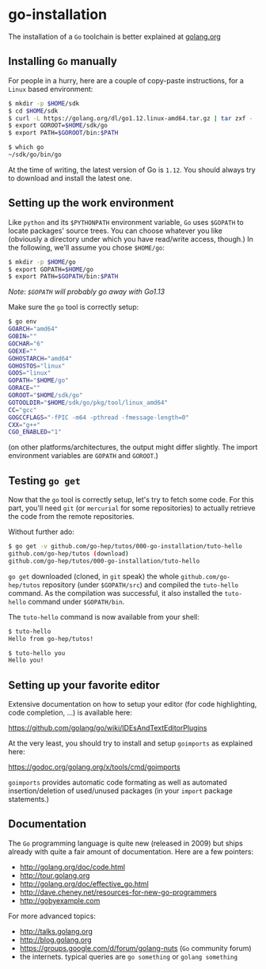 go-installation
===============

The installation of a `Go` toolchain is better explained at [golang.org](https://golang.org/doc/install)

## Installing `Go` manually

For people in a hurry, here are a couple of copy-paste instructions,
for a `Linux` based environment:

```sh
$ mkdir -p $HOME/sdk
$ cd $HOME/sdk
$ curl -L https://golang.org/dl/go1.12.linux-amd64.tar.gz | tar zxf -
$ export GOROOT=$HOME/sdk/go
$ export PATH=$GOROOT/bin:$PATH

$ which go
~/sdk/go/bin/go
```

At the time of writing, the latest version of Go is `1.12`.
You should always try to download and install the latest one.

## Setting up the work environment

Like `python` and its `$PYTHONPATH` environment variable, `Go` uses
`$GOPATH` to locate packages' source trees.
You can choose whatever you like (obviously a directory under which
you have read/write access, though.)
In the following, we'll assume you chose `$HOME/go`:

```sh
$ mkdir -p $HOME/go
$ export GOPATH=$HOME/go
$ export PATH=$GOPATH/bin:$PATH
```

_Note: `$GOPATH` will probably go away with Go1.13_

Make sure the `go` tool is correctly setup:

```sh
$ go env
GOARCH="amd64"
GOBIN=""
GOCHAR="6"
GOEXE=""
GOHOSTARCH="amd64"
GOHOSTOS="linux"
GOOS="linux"
GOPATH="$HOME/go"
GORACE=""
GOROOT="$HOME/sdk/go"
GOTOOLDIR="$HOME/sdk/go/pkg/tool/linux_amd64"
CC="gcc"
GOGCCFLAGS="-fPIC -m64 -pthread -fmessage-length=0"
CXX="g++"
CGO_ENABLED="1"
```

(on other platforms/architectures, the output might differ slightly.
The import environment variables are `GOPATH` and `GOROOT`.)

## Testing `go get`

Now that the `go` tool is correctly setup, let's try to fetch some
code.
For this part, you'll need `git` (or `mercurial` for some
repositories) to actually retrieve the code from the remote
repositories.

Without further ado:

```sh
$ go get -v github.com/go-hep/tutos/000-go-installation/tuto-hello
github.com/go-hep/tutos (download)
github.com/go-hep/tutos/000-go-installation/tuto-hello
```

`go get` downloaded (cloned, in `git` speak) the whole
`github.com/go-hep/tutos` repository (under `$GOPATH/src`) and
compiled the `tuto-hello` command.
As the compilation was successful, it also installed the `tuto-hello`
command under `$GOPATH/bin`.

The `tuto-hello` command is now available from your shell:

```sh
$ tuto-hello
Hello from go-hep/tutos!

$ tuto-hello you
Hello you!
```

## Setting up your favorite editor

Extensive documentation on how to setup your editor (for code
highlighting, code completion, ...) is available here:

 https://github.com/golang/go/wiki/IDEsAndTextEditorPlugins
 
At the very least, you should try to install and setup `goimports` as
explained here:

 https://godoc.org/golang.org/x/tools/cmd/goimports

`goimports` provides automatic code formating as well as automated
insertion/deletion of used/unused packages (in your `import` package
statements.)

## Documentation

The `Go` programming language is quite new (released in 2009) but
ships already with quite a fair amount of documentation.
Here are a few pointers:

- http://golang.org/doc/code.html
- http://tour.golang.org
- http://golang.org/doc/effective_go.html
- http://dave.cheney.net/resources-for-new-go-programmers
- http://gobyexample.com

For more advanced topics:

- http://talks.golang.org
- http://blog.golang.org
- https://groups.google.com/d/forum/golang-nuts (`Go` community forum)
- the internets. typical queries are `go something` or `golang something`

